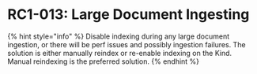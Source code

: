 # RC1-013: Large Document Ingesting

{% hint style="info" %}
Disable indexing during any large document ingestion, or there will be perf issues and possibly ingestion failures. The solution is either manually reindex or re-enable indexing on the Kind. Manual reindexing is the preferred solution.
{% endhint %}

